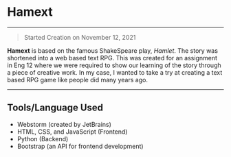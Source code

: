 # Hamext
---
> Started Creation on November 12, 2021

**Hamext** is based on the famous ShakeSpeare play, *Hamlet*. The story was shortened into a web based text RPG. This was created for an assignment in Eng 12 where we were required to show our learning of the story through a piece of creative work. In my case, I wanted to take a try at creating a text based RPG game like people did many years ago.

---

## Tools/Language Used
- Webstorm (created by JetBrains)
- HTML, CSS, and JavaScript (Frontend)
- Python (Backend)
- Bootstrap (an API for frontend development)

